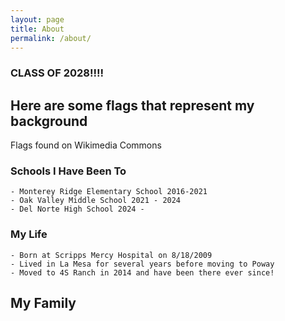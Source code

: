 ```yaml
---
layout: page
title: About
permalink: /about/
---
```

### CLASS OF 2028!!!!

## Here are some flags that represent my background

<comment>
Flags found on Wikimedia Commons
</comment>

<style>
    /* Style looks pretty compact, trace grid-container and grid-item in the code */
    .grid-container {
        display: grid;
        grid-template-columns: repeat(auto-fill, minmax(150px, 1fr)); /* Dynamic columns */
        gap: 10px;
    }
    .grid-item {
        text-align: center;
    }
    .grid-item img {
        width: 100%;
        height: 100px; /* Fixed height for uniformity */
        object-fit: contain; /* Ensure the image fits within the fixed height */
    }
    .grid-item p {
        margin: 5px 0; /* Add some margin for spacing */
    }
</style>

<!-- This grid_container class is for the CSS styling, the id is for JavaScript connection -->
<div class="grid-container" id="grid_container">
    <!-- content will be added here by JavaScript -->
</div>

<script>
    // 1. Make a connection to the HTML container defined in the HTML div
    var container = document.getElementById("grid_container"); // This container connects to the HTML div

    // 2. Define a JavaScript object for our http source and our data rows for the Living in the World grid
    var http_source = "https://upload.wikimedia.org/wikipedia/commons/";
    var living_in_the_world = [
        {"flag": "0/01/Flag_of_California.svg", "greeting": "Greeting - Hey", "description": "California - The Greatest State"},
        {"flag": "b/ba/Flag_of_Germany.svg", "greeting": "Greeting - Hallo", "description": "Germany - Ancestors From Both Sides"},
        {"flag": "2/20/Flag_of_the_Netherlands.svg", "greeting": "Greeting - Hallo", "description": "Netherlands - Great-Grandfather Came From Here"},
        {"flag": "f/fc/Flag_of_Mexico.svg", "greeting": "Greeting - Hola", "description": "Mexico - Another Great-Grandfather Came From Here"},
    ]; 
    
    // 3a. Consider how to update style count for size of container
    // The grid-template-columns has been defined as dynamic with auto-fill and minmax

    // 3b. Build grid items inside of our container for each row of data
    for (const location of living_in_the_world) {
        // Create a "div" with "class grid-item" for each row
        var gridItem = document.createElement("div");
        gridItem.className = "grid-item";  // This class name connects the gridItem to the CSS style elements
        // Add "img" HTML tag for the flag
        var img = document.createElement("img");
        img.src = http_source + location.flag; // concatenate the source and flag
        img.alt = location.flag + " Flag"; // add alt text for accessibility

        // Add "p" HTML tag for the description
        var description = document.createElement("p");
        description.textContent = location.description; // extract the description

        // Add "p" HTML tag for the greeting
        var greeting = document.createElement("p");
        greeting.textContent = location.greeting;  // extract the greeting

        // Append img and p HTML tags to the grid item DIV
        gridItem.appendChild(img);
        gridItem.appendChild(description);
        gridItem.appendChild(greeting);

        // Append the grid item DIV to the container DIV
        container.appendChild(gridItem);
    }
</script>

### Schools I Have Been To 
    - Monterey Ridge Elementary School 2016-2021
    - Oak Valley Middle School 2021 - 2024
    - Del Norte High School 2024 -

### My Life
    - Born at Scripps Mercy Hospital on 8/18/2009
    - Lived in La Mesa for several years before moving to Poway 
    - Moved to 4S Ranch in 2014 and have been there ever since!

## My Family 
    

